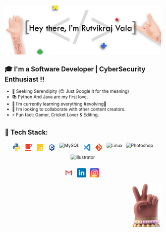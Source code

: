 ![Social banner for RutvikrajVala](https://github.com/rutvikraj/rutvikraj/blob/main/assets/card.png)

## 🎓 I'm a Software Developer | CyberSecurity Enthusiast !!

- 🔭 Seeking Serendipity (😉 Just Google it for the meaning)
- 📚 Python And Java are my first love.
- 🌱 I’m currently learning everything #evolving🤣
- 👯 I’m looking to collaborate with other content creators.
- ⚡ Fun fact: Gamer, Cricket Lover & Editing.

## 🧰 Tech Stack:

<p align="center">
<img src="https://github.com/PKief/vscode-material-icon-theme/blob/main/icons/python.svg" alt="Python" height="30" width="26" style="vertical-align:top; margin:4px">
<img src="https://github.com/PKief/vscode-material-icon-theme/blob/main/icons/java.svg" alt="Java" height="30" width="26" style="vertical-align:top; margin:4px">
<img src="https://github.com/PKief/vscode-material-icon-theme/blob/main/icons/javascript.svg" alt="Javascript" height="30" width="26" style="vertical-align:top; margin:4px">
  <img src="https://github.com/edent/SuperTinyIcons/blob/master/images/svg/cplusplus.svg" alt="C++" height="30" width="26" style="vertical-align:top; margin:4px">
<img src="https://user-images.githubusercontent.com/11978772/40430854-46e62868-5e63-11e8-9fac-920ee4ef5237.png" alt="MySQL" height="30" width="26" style="vertical-align:top; margin:4px">
<img src="https://github.com/PKief/vscode-material-icon-theme/blob/main/icons/vscode.svg" alt="VSCode" height="30" width="26" style="vertical-align:top; margin:4px">
<img src="https://github.com/PKief/vscode-material-icon-theme/blob/main/icons/git.svg" alt="Git" height="30" width="26" style="vertical-align:top; margin:4px">
<img src="https://seeklogo.com/images/K/kali-linux-logo-0EB0B3A81B-seeklogo.com.png" alt="Linux" height="30" width="26" style="vertical-align:top; margin:4px">
<img src="https://upload.wikimedia.org/wikipedia/commons/a/af/Adobe_Photoshop_CC_icon.svg" alt="Photoshop" height="30" width="26" style="vertical-align:top; margin:4px">
<img src="https://upload.wikimedia.org/wikipedia/commons/f/fb/Adobe_Illustrator_CC_icon.svg" alt="Illustrator" height="30" width="26" style="vertical-align:top; margin:4px">

</p>
<h3 🤝 Connect With Me:

<p align='center'>
<a href="mailto:rutvikrajvala@hotmail.com"><img height="30" src="https://github.com/edent/SuperTinyIcons/blob/master/images/svg/gmail_old.svg"></a>&nbsp;&nbsp;
<a href="https://www.linkedin.com/in/rutvikraj-vala-797737173"><img height="30" src="https://github.com/edent/SuperTinyIcons/blob/master/images/svg/linkedin.svg"></a>&nbsp;&nbsp;
<a href="https://www.instagram.com/_rutvikraj/"><img height="30" src="https://github.com/edent/SuperTinyIcons/blob/master/images/svg/instagram.svg"></a>&nbsp;&nbsp;
</p>


<img align="right" src="https://github.com/rutvikraj/rutvikraj/blob/main/assets/hand.png" height="140" title="Peace" />
